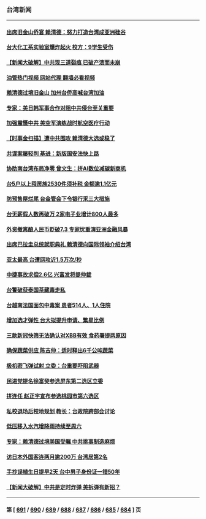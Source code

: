 ### 台湾新闻
---
#### [出席旧金山侨宴 赖清德：努力打造台湾成亚洲硅谷](../../pages/ncid1349361/n14055819.md?08172045) 
#### [台大化工系实验室爆炸起火 校方：9学生受伤](../../pages/ncid1349361/n14055689.md?08172045) 
#### [【新闻大破解】中共现三道裂痕 已破产溃而未崩](../../pages/ncid1349361/n14055405.md?08172045) 
#### [油管热门视频 网站代理 翻墙必看视频](http://138.2.39.72:81/youtube.html?epic-marker?08172045)
#### [赖清德过境旧金山 加州台侨高喊台湾加油](../../pages/ncid1349361/n14055554.md?08172045) 
#### [专家：美日韩军事合作对阻中共侵台至关重要](../../pages/ncid1349361/n14055430.md?08172045) 
#### [加强震慑中共 美空军演练战时航空医疗行动](../../pages/ncid1349361/n14055319.md?08172045) 
#### [【时事金扫描】遭中共围攻 赖清德大选或稳了](../../pages/ncid1349361/n14055184.md?08172045) 
#### [共谍案屡轻判 基进：新版国安法快上路](../../pages/ncid1349361/n14055169.md?08172045) 
#### [协助南台湾布局净零 曾文生：拼AI数位减碳新商机](../../pages/ncid1349361/n14055193.md?08172045) 
#### [台5户以上囤房族2530件须补税 金额逾1.1亿元](../../pages/ncid1349361/n14055196.md?08172045) 
#### [防预售屋烂尾 台金管会下令银行采三大措施](../../pages/ncid1349361/n14055198.md?08172045) 
#### [台无薪假人数再破万 2家电子业增计800人最多](../../pages/ncid1349361/n14055202.md?08172045) 
#### [外资撤离酿人民币贬破7.3 专家忧重演亚洲金融风暴](../../pages/ncid1349361/n14055166.md?08172045) 
#### [出席巴拉圭总统就职典礼 赖清德向国际领袖介绍台湾](../../pages/ncid1349361/n14055134.md?08172045) 
#### [亚太最高 台遭网攻近1.5万次/秒](../../pages/ncid1349361/n14055168.md?08172045) 
#### [中捷事故求偿2.6亿 兴富发将提仲裁](../../pages/ncid1349361/n14055137.md?08172045) 
#### [台警破获泰国茶藏毒走私](../../pages/ncid1349361/n14055138.md?08172045) 
#### [台越南法国面包中毒案 患者514人、1人住院](../../pages/ncid1349361/n14055148.md?08172045) 
#### [增加选才弹性 台大拟提升申请、繁星比例](../../pages/ncid1349361/n14055092.md?08172045) 
#### [三款新冠快筛无法确认对XBB有效 食药署提两原因](../../pages/ncid1349361/n14055103.md?08172045) 
#### [确保蔬菜供应 陈吉仲：适时释出6千公吨蔬菜](../../pages/ncid1349361/n14055102.md?08172045) 
#### [极机密飞弹试射 立委：台重要吓阻武器](../../pages/ncid1349361/n14055100.md?08172045) 
#### [民进党提名徐富癸参选屏东第二选区立委](../../pages/ncid1349361/n14055123.md?08172045) 
#### [拼连任 赵正宇宣布参选桃园市第六选区](../../pages/ncid1349361/n14055124.md?08172045) 
#### [私校退场后校地规划 教长：台政院跨部会讨论](../../pages/ncid1349361/n14055117.md?08172045) 
#### [低压移入水汽增降雨持续至周六](../../pages/ncid1349361/n14055115.md?08172045) 
#### [专家：赖清德过境美国受瞩 中共挑事制造麻烦](../../pages/ncid1349361/n14054507.md?08172045) 
#### [访日本外国客连两月逾200万 台湾居第2名](../../pages/ncid1349361/n14055039.md?08172045) 
#### [手抄误植生日提早2天 台中男子身份证一错50年](../../pages/ncid1349361/n14054951.md?08172045) 
#### [【新闻大破解】中共是定时炸弹 美拆弹有新招？](../../pages/ncid1349361/n14054528.md?08172045) 

---
#### 第 [ [691](./691.md?08172045) / [690](./690.md?08172045) / [689](./689.md?08172045) / [688](./688.md?08172045) / [687](./687.md?08172045) / [686](./686.md?08172045) / [685](./685.md?08172045) / [684](./684.md?08172045) ] 页
